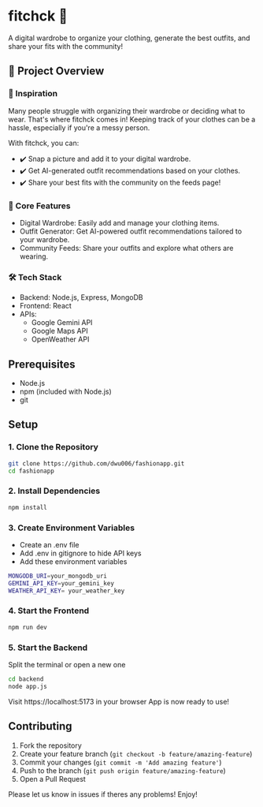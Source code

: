 # fitchck 👕
A digital wardrobe to organize your clothing, generate the best outfits, and share your fits with the community!

## 📌 Project Overview 

### 🎯 Inspiration
Many people struggle with organizing their wardrobe or deciding what to wear. That's where fitchck comes in! Keeping track of your clothes can be a hassle, especially if you're a messy person.

With fitchck, you can:

- ✔️ Snap a picture and add it to your digital wardrobe. 
- ✔️ Get AI-generated outfit recommendations based on your clothes.
- ✔️ Share your best fits with the community on the feeds page!

### 🚀 Core Features
- Digital Wardrobe: Easily add and manage your clothing items.
- Outfit Generator: Get AI-powered outfit recommendations tailored to your wardrobe.
- Community Feeds: Share your outfits and explore what others are wearing.

### 🛠️ Tech Stack
- Backend: Node.js, Express, MongoDB
- Frontend: React
- APIs:
   - Google Gemini API
   - Google Maps API 
   - OpenWeather API 

## Prerequisites
- Node.js 
- npm (included with Node.js)
- git

## Setup
### 1. Clone the Repository
```bash
git clone https://github.com/dwu006/fashionapp.git  
cd fashionapp
```

### 2. Install Dependencies
```bash
npm install
```

### 3. Create Environment Variables
- Create an .env file
- Add .env in gitignore to hide API keys
- Add these environment variables
```bash
MONGODB_URI=your_mongodb_uri
GEMINI_API_KEY=your_gemini_key
WEATHER_API_KEY= your_weather_key
```

### 4. Start the Frontend
```bash 
npm run dev  
```

### 5. Start the Backend
Split the terminal or open a new one
```bash
cd backend
node app.js
```
Visit https://localhost:5173 in your browser
App is now ready to use!


## Contributing

1. Fork the repository
2. Create your feature branch (`git checkout -b feature/amazing-feature`)
3. Commit your changes (`git commit -m 'Add amazing feature'`)
4. Push to the branch (`git push origin feature/amazing-feature`)
5. Open a Pull Request
   
Please let us know in issues if theres any problems!
Enjoy!
